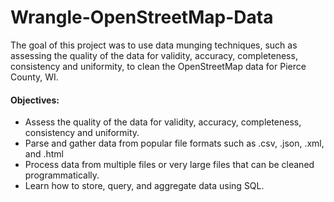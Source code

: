# Wrangle-OpenStreetMap-Data

The goal of this project was to use data munging techniques, such as assessing the quality of the data for validity, accuracy, completeness, consistency and uniformity, to clean the OpenStreetMap data for Pierce County, WI.

#### Objectives:
- Assess the quality of the data for validity, accuracy, completeness, consistency and uniformity.
- Parse and gather data from popular file formats such as .csv, .json, .xml, and .html
- Process data from multiple files or very large files that can be cleaned programmatically.
- Learn how to store, query, and aggregate data using SQL.

